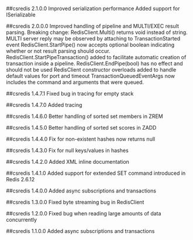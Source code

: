##csredis 2.1.0.0
Improved serialization performance
Added support for ISerializable

##csredis 2.0.0.0
Improved handling of pipeline and MULTI/EXEC result parsing.
Breaking change: RedisClient.Multi() returns void instead of string. MULTI server reply may be observed by attaching to TransactionStarted event
RedisClient.StartPipe() now accepts optional boolean indicating whether or not result parsing should occur.
RedisClient.StartPipeTransaction() added to facilitate automatic creation of transaction inside a pipeline.
RedisClient.EndPipe(bool) has no effect and should not be used
RedisClient constructor overloads added to handle default values for port and timeout
TransactionQueuedEventArgs now includes the command and arguments that were queued.

##csredis 1.4.7.1
Fixed bug in tracing for empty stack

##csredis 1.4.7.0
Added tracing

##csredis 1.4.6.0
Better handling of sorted set members in ZREM

##csredis 1.4.5.0
Better handling of sorted set scores in ZADD

##csredis 1.4.4.0
Fix for non-existent hashes now returns null

##csredis 1.4.3.0
Fix for null keys/values in hashes

##csredis 1.4.2.0
Added XML inline documentation

##csredis 1.4.1.0
Added support for extended SET command introduced in Redis 2.6.12

##csredis 1.4.0.0
Added async subscriptions and transactions

##csredis 1.3.0.0
Fixed byte streaming bug in RedisClient

##csredis 1.2.0.0
Fixed bug when reading large amounts of data concurrently

##csredis 1.1.0.0
Added async subscriptions and transactions
